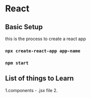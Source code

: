 # React

## Basic Setup

this is the process to create a react app

### `npx create-react-app app-name`
### `npm start`


## List of things to Learn

1.components - .jsx file
2.
